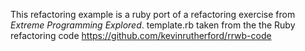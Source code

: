 This refactoring example is a ruby port of a refactoring exercise from
_Extreme Programming Explored_.  template.rb taken from the the Ruby
refactoring code https://github.com/kevinrutherford/rrwb-code
